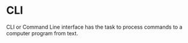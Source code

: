 # CLI 
CLI or Command Line interface has the task to process commands to a computer program from text.
